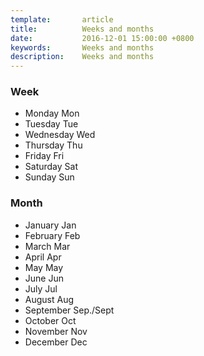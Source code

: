 ```yaml
---
template:       article
title:          Weeks and months
date:           2016-12-01 15:00:00 +0800
keywords:       Weeks and months
description:    Weeks and months
---
```


### Week
- Monday  Mon
- Tuesday  Tue
- Wednesday  Wed
- Thursday  Thu
- Friday  Fri
- Saturday  Sat
- Sunday  Sun

### Month
- January  Jan
- February  Feb
- March  Mar
- April  Apr
- May  May
- June  Jun
- July  Jul
- August  Aug
- September  Sep./Sept
- October  Oct
- November  Nov
- December  Dec